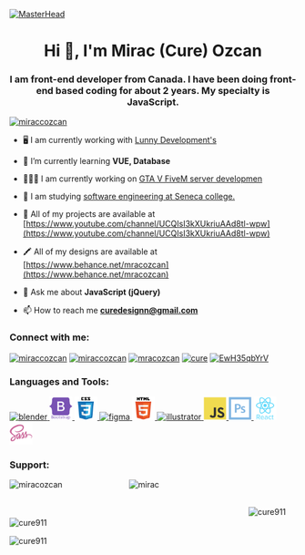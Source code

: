 [![MasterHead](https://cdn.discordapp.com/attachments/1009385468871311380/1027734057343266856/bannersmall.jpg)](https://discord.gg/EwH35qbYrV)
<h1 align="center">Hi 👋, I'm Mirac (Cure) Ozcan</h1>
<h3 align="center">I am front-end developer from Canada. I have been doing front-end based coding for about 2 years. My specialty is JavaScript.</h3>

<p align="left"> <a href="https://twitter.com/miraccozcan" target="blank"><img src="https://img.shields.io/twitter/follow/miraccozcan?logo=twitter&style=for-the-badge" alt="miraccozcan" /></a> </p>

- 🖥 I am currently working with [Lunny Development's](https://discord.gg/EwH35qbYrV)

- 🌱 I’m currently learning **VUE, Database**

- 🧑🏼‍💻 I am currently working on [GTA V FiveM server developmen](https://discord.gg/8kVDS6PjDx)

- 🏢 I am studying [software engineering at Seneca college.](https://www.senecacollege.ca/programs/fulltime/BSA.html)

- 💾 All of my projects are available at [https://www.youtube.com/channel/UCQIsI3kXUkriuAAd8tl-wpw](https://www.youtube.com/channel/UCQIsI3kXUkriuAAd8tl-wpw)

- 🖍 All of my designs are available at [https://www.behance.net/mracozcan](https://www.behance.net/mracozcan)

- 💬 Ask me about **JavaScript (jQuery)**

- 📫 How to reach me **curedesignn@gmail.com**

<h3 align="left">Connect with me:</h3>
<p align="left">
<a href="https://twitter.com/miraccozcan" target="blank"><img align="center" src="https://raw.githubusercontent.com/rahuldkjain/github-profile-readme-generator/master/src/images/icons/Social/twitter.svg" alt="miraccozcan" height="30" width="40" /></a>
<a href="https://instagram.com/miraccozcan" target="blank"><img align="center" src="https://raw.githubusercontent.com/rahuldkjain/github-profile-readme-generator/master/src/images/icons/Social/instagram.svg" alt="miraccozcan" height="30" width="40" /></a>
<a href="https://www.behance.net/mracozcan" target="blank"><img align="center" src="https://raw.githubusercontent.com/rahuldkjain/github-profile-readme-generator/master/src/images/icons/Social/behance.svg" alt="mracozcan" height="30" width="40" /></a>
<a href="https://www.youtube.com/c/cure" target="blank"><img align="center" src="https://raw.githubusercontent.com/rahuldkjain/github-profile-readme-generator/master/src/images/icons/Social/youtube.svg" alt="cure" height="30" width="40" /></a>
<a href="https://discord.gg/EwH35qbYrV" target="blank"><img align="center" src="https://raw.githubusercontent.com/rahuldkjain/github-profile-readme-generator/master/src/images/icons/Social/discord.svg" alt="EwH35qbYrV" height="30" width="40" /></a>
</p>

<h3 align="left">Languages and Tools:</h3>
<p align="left"> <a href="https://www.blender.org/" target="_blank" rel="noreferrer"> <img src="https://download.blender.org/branding/community/blender_community_badge_white.svg" alt="blender" width="40" height="40"/> </a> <a href="https://getbootstrap.com" target="_blank" rel="noreferrer"> <img src="https://raw.githubusercontent.com/devicons/devicon/master/icons/bootstrap/bootstrap-plain-wordmark.svg" alt="bootstrap" width="40" height="40"/> </a> <a href="https://www.w3schools.com/css/" target="_blank" rel="noreferrer"> <img src="https://raw.githubusercontent.com/devicons/devicon/master/icons/css3/css3-original-wordmark.svg" alt="css3" width="40" height="40"/> </a> <a href="https://www.figma.com/" target="_blank" rel="noreferrer"> <img src="https://www.vectorlogo.zone/logos/figma/figma-icon.svg" alt="figma" width="40" height="40"/> </a> <a href="https://www.w3.org/html/" target="_blank" rel="noreferrer"> <img src="https://raw.githubusercontent.com/devicons/devicon/master/icons/html5/html5-original-wordmark.svg" alt="html5" width="40" height="40"/> </a> <a href="https://www.adobe.com/in/products/illustrator.html" target="_blank" rel="noreferrer"> <img src="https://www.vectorlogo.zone/logos/adobe_illustrator/adobe_illustrator-icon.svg" alt="illustrator" width="40" height="40"/> </a> <a href="https://developer.mozilla.org/en-US/docs/Web/JavaScript" target="_blank" rel="noreferrer"> <img src="https://raw.githubusercontent.com/devicons/devicon/master/icons/javascript/javascript-original.svg" alt="javascript" width="40" height="40"/> </a> <a href="https://www.photoshop.com/en" target="_blank" rel="noreferrer"> <img src="https://raw.githubusercontent.com/devicons/devicon/master/icons/photoshop/photoshop-line.svg" alt="photoshop" width="40" height="40"/> </a> <a href="https://reactjs.org/" target="_blank" rel="noreferrer"> <img src="https://raw.githubusercontent.com/devicons/devicon/master/icons/react/react-original-wordmark.svg" alt="react" width="40" height="40"/> </a> <a href="https://sass-lang.com" target="_blank" rel="noreferrer"> <img src="https://raw.githubusercontent.com/devicons/devicon/master/icons/sass/sass-original.svg" alt="sass" width="40" height="40"/> </a> </p>

<h3 align="left">Support:</h3>
<p><a href="https://www.buymeacoffee.com/miracozcan"> <img align="left" src="https://cdn.buymeacoffee.com/buttons/v2/default-yellow.png" height="50" width="210" alt="miracozcan" /></a><a href="https://ko-fi.com/mirac"> <img align="left" src="https://cdn.ko-fi.com/cdn/kofi3.png?v=3" height="50" width="210" alt="mirac" /></a></p><br><br>

<p><img align="left" src="https://github-readme-stats.vercel.app/api/top-langs?username=cure911&show_icons=true&locale=en&layout=compact" alt="cure911" /></p>

<p>&nbsp;<img align="center" src="https://github-readme-stats.vercel.app/api?username=cure911&show_icons=true&locale=en" alt="cure911" /></p>

<p><img align="center" src="https://github-readme-streak-stats.herokuapp.com/?user=cure911&" alt="cure911" /></p>


